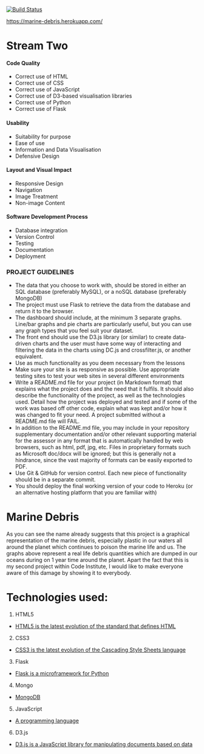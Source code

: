 [![Build Status](https://travis-ci.org/bogdan-vlad/marine_debris.svg?branch=master)](https://travis-ci.org/bogdan-vlad/marine_debris)




https://marine-debris.herokuapp.com/

# Stream Two

#### Code Quality

- Correct use of HTML
- Correct use of CSS
- Correct use of JavaScript
- Correct use of D3-based visualisation libraries
- Correct use of Python
- Correct use of Flask

#### Usability

- Suitability for purpose
- Ease of use
- Information and Data Visualisation
- Defensive Design

#### Layout and Visual Impact

- Responsive Design
- Navigation
- Image Treatment
- Non-image Content

#### Software Development Process

- Database integration
- Version Control
- Testing
- Documentation
- Deployment

### PROJECT GUIDELINES
- The data that you choose to work with, should be stored in either an SQL database (preferably MySQL), or a noSQL database (preferably MongoDB)
- The project must use Flask to retrieve the data from the database and return it to the browser.
- The dashboard should include, at the minimum 3 separate graphs. Line/bar graphs and pie charts are particularly useful, but you can use any graph types that you feel suit your dataset.
- The front end should use the D3.js library (or similar) to create data-driven charts and the user must have some way of interacting and filtering the data in the charts using DC.js and crossfilter.js, or another equivalent.
- Use as much functionality as you deem necessary from the lessons
- Make sure your site is as responsive as possible. Use appropriate testing sites to test your web sites in several different environments
- Write a README.md file for your project (in Markdown format) that explains what the project does and the need that it fulfils. It should also describe the functionality of the project, as well as the technologies used. Detail how the project was deployed and tested and if some of the work was based off other code, explain what was kept and/or how it was changed to fit your need. A project submitted without a README.md file will FAIL.
- In addition to the README.md file, you may include in your repository supplementary documentation and/or other relevant supporting material for the assessor in any format that is automatically handled by web browsers, such as html, pdf, jpg, etc. Files in proprietary formats such as Microsoft doc/docx will be ignored; but this is generally not a hindrance, since the vast majority of formats can be easily exported to PDF.
- Use Git & GitHub for version control. Each new piece of functionality should be in a separate commit.
- You should deploy the final working version of your code to Heroku (or an alternative hosting platform that you are familiar with)


# Marine Debris

As you can see the name already suggests that this project is a graphical representation of the marine debris, especially plastic in our waters all around the planet which continues to poison the marine life and us. The graphs above represent a real life debris quantities which are dumped in our oceans during on 1 year time around the planet. Apart the fact that this is my second project within Code Institute, I would like to make everyone aware of this damage by showing it to everybody.

# Technologies used:

1. HTML5
* [HTML5 is the latest evolution of the standard that defines HTML](https://developer.mozilla.org/en-US/docs/Web/Guide/HTML/HTML5)
2. CSS3
* [CSS3 is the latest evolution of the Cascading Style Sheets language](https://developer.mozilla.org/en-US/docs/Web/CSS/CSS3)
3. Flask
* [Flask is a microframework for Python](http://flask.pocoo.org)
4. Mongo
* [MongoDB](https://www.mongodb.com)
5. JavaScript
* [A programming language](https://www.javascript.com)
6. D3.js
* [D3.js is a JavaScript library for manipulating documents based on data](https://d3js.org)

